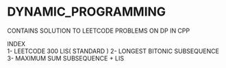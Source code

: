# DYNAMIC_PROGRAMMING
CONTAINS SOLUTION TO LEETCODE PROBLEMS ON DP IN CPP

INDEX  
1- LEETCODE 300 LIS( STANDARD )
2- LONGEST BITONIC SUBSEQUENCE
3- MAXIMUM SUM SUBSEQUENCE + LIS

